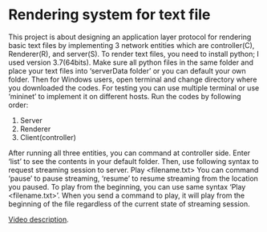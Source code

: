 # Rendering system for text file
This project is about designing an application layer protocol for rendering basic text files by implementing 3 network entities which are controller(C), Renderer(R), and server(S). 
To render text files, you need to install python; I used version 3.7(64bits). Make sure all python files in the same folder and place your text files into ‘serverData folder’ or you can default your own folder. Then for Windows users, open terminal and change directory where you downloaded the codes. For testing you can use multiple terminal or use ‘mininet’ to implement it on different hosts.
Run the codes by following order: 
1.	Server
2.	Renderer
3.	Client(controller)

After running all three entities,  you can command at controller side. Enter ‘list’ to see the contents in your default folder. Then, use following syntax to request streaming session to server. 
Play <filename.txt>
You can command ‘pause’ to pause streaming, ‘resume’ to resume streaming from the location you paused. To play from the beginning, you can use same syntax ‘Play <filename.txt>’. When you send a command to play, it will play from the beginning of the file regardless of the current state of streaming session.

[Video description](https://www.youtube.com/watch?v=4FKG9vM5Bvg&feature=youtu.be).
